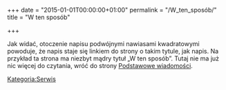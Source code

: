 +++
date = "2015-01-01T00:00:00+01:00"
permalink = "/W_ten_sposób/"
title = "W ten sposób"

+++

Jak widać, otoczenie napisu podwójnymi nawiasami kwadratowymi powoduje, że napis staje się linkiem do strony o takim tytule, jak napis. Na przykład ta strona ma niezbyt mądry tytuł „W ten sposób”. Tutaj nie ma już nic więcej do czytania, wróć do strony [Podstawowe wiadomości](/atopedia/Podstawowe_wiadomości "wikilink").

[Kategoria:Serwis](/atopedia/Kategoria:Serwis "wikilink")